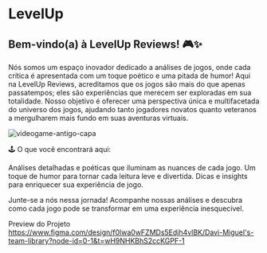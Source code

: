 # LevelUp
## Bem-vindo(a) à LevelUp Reviews! 🎮✨

Nós somos um espaço inovador dedicado a análises de jogos, onde cada crítica é apresentada com um toque poético e uma pitada de humor!
Aqui na LevelUp Reviews, acreditamos que os jogos são mais do que apenas passatempos; eles são experiências que merecem ser exploradas em sua totalidade. Nosso objetivo é oferecer uma perspectiva única e multifacetada do universo dos jogos, ajudando tanto jogadores novatos quanto veteranos a mergulharem mais fundo em suas aventuras virtuais.

![videogame-antigo-capa](https://github.com/user-attachments/assets/da068ad3-38d6-48bf-b7b8-fe5776c79be4)

🕹️ O que você encontrará aqui:

Análises detalhadas e poéticas que iluminam as nuances de cada jogo.
Um toque de humor para tornar cada leitura leve e divertida.
Dicas e insights para enriquecer sua experiência de jogo.

Junte-se a nós nessa jornada! Acompanhe nossas análises e descubra como cada jogo pode se transformar em uma experiência inesquecível.

Preview do Projeto
https://www.figma.com/design/f0lwa0wFZMDs5Edjh4vlBK/Davi-Miguel's-team-library?node-id=0-1&t=wH9NHKBhS2ccKGPF-1
